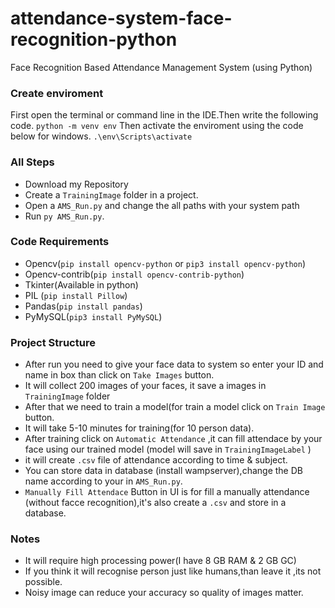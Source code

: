 # attendance-system-face-recognition-python
Face Recognition Based Attendance Management System (using Python)

### Create enviroment 
First open the terminal or command line in the IDE.Then write the following code.
`python -m venv env`
Then activate the enviroment using the code below for windows.
`.\env\Scripts\activate`

### All Steps
- Download my Repository 
- Create a `TrainingImage` folder in a project. 
- Open a `AMS_Run.py` and change the all paths with your system path
- Run `py AMS_Run.py`.

### Code Requirements
- Opencv(`pip install opencv-python` or `pip3 install opencv-python`)
- Opencv-contrib(`pip install opencv-contrib-python`)
- Tkinter(Available in python)
- PIL (`pip install Pillow`)
- Pandas(`pip install pandas`)
- PyMySQL(`pip3 install PyMySQL`)

### Project Structure
- After run you need to give your face data to system so enter your ID and name in box than click on `Take Images` button.
- It will collect 200 images of your faces, it save a images in `TrainingImage` folder
- After that we need to train a model(for train a model click on `Train Image` button.
- It will take 5-10 minutes for training(for 10 person data).
- After training click on `Automatic Attendance` ,it can fill attendace by your face using our trained model (model will save in `TrainingImageLabel` )
- it will create `.csv` file of attendance according to time & subject.
- You can store data in database (install wampserver),change the DB name according to your in `AMS_Run.py`.
- `Manually Fill Attendace` Button in UI is for fill a manually attendance (without facce recognition),it's also create a `.csv` and store in a database.

### Notes
- It will require high processing power(I have 8 GB RAM & 2 GB GC)
- If you think it will recognise person just like humans,than leave it ,its not possible.
- Noisy image can reduce your accuracy so quality of images matter.
